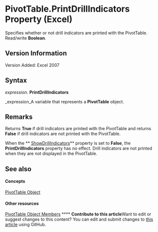 
# PivotTable.PrintDrillIndicators Property (Excel)

Specifies whether or not drill indicators are printed with the PivotTable. Read/write  **Boolean**.


## Version Information

Version Added: Excel 2007 


## Syntax

 _expression_. **PrintDrillIndicators**

 _expression_A variable that represents a  **PivotTable** object.


## Remarks

Returns  **True** if drill indicators are printed with the PivotTable and returns **False** if drill indicators are not printed with the PivotTable.

When the  ** [ShowDrillIndicators](7495276f-122a-3f9a-c02f-6548302ec7d5.md)** property is set to **False**, the  **PrintDrillIndicators** property has no effect. Drill indicators are not printed when they are not displayed in the PivotTable.


## See also


#### Concepts


 [PivotTable Object](a9c1d4a0-78a9-f9a6-6daf-91cb63e45842.md)
#### Other resources


 [PivotTable Object Members](8e8d1692-cf32-63c6-a1f6-54ddcc2a4964.md)
****   **Contribute to this article**Want to edit or suggest changes to this content? You can edit and submit changes to  [this article](https://github.com/jhershey00/VBA_Excel_Test/OpenXMLCon/articles/d0b90ecf-46f9-a85b-48af-d03eadbad090.md) using GitHub.

